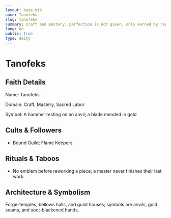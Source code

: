 ```yaml
---
layout: base.njk
name: Tanofeks
slug: tanofeks
summary: Craft and mastery; perfection is not given, only earned by repetition.
lang: en
public: true
type: deity
---
```


# Tanofeks

## Faith Details

Name: Tanofeks

Domain: Craft, Mastery, Sacred Labor

Symbol: A hammer resting on an anvil; a blade mended in gold

## Cults & Followers

- Bound Guild; Flame Keepers.

## Rituals & Taboos

- No emblem before reworking a piece; a master never finishes their last work.

## Architecture & Symbolism

Forge-temples, bellows halls, and guild houses; symbols are anvils, gold seams, and soot-blackened hands.
